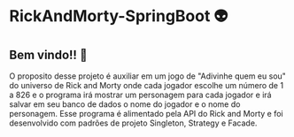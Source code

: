 # RickAndMorty-SpringBoot :alien:
  
## Bem vindo!! :wave:

O proposito desse projeto é auxiliar em um jogo de "Adivinhe quem eu sou" do universo de Rick and Morty onde cada jogador escolhe um número de 1 a 826 e o programa irá mostrar um personagem para cada jogador e irá salvar em seu banco de dados o nome do jogador e o nome do personagem. Esse programa é alimentado pela API do Rick and Morty e foi desenvolvido com padrões de projeto Singleton, Strategy e Facade. 
